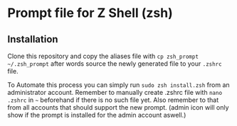 # Prompt file for Z Shell (zsh)

## Installation

Clone this repository and copy the aliases file with `cp zsh_prompt ~/.zsh_prompt` after words source the newly generated file to your `.zshrc` file.

To Automate this process you can simply run `sudo zsh install.zsh` from an administrator account. Remember to manually create .zshrc file with `nano .zshrc` in `~` beforehand if there is no such file yet. Also remember to that from all accounts that should support the new prompt. (admin icon will only show if the prompt is installed for the admin account aswell.)

